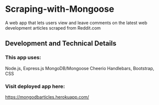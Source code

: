 # Scraping-with-Mongoose

A web app that lets users view and leave comments on the latest web development articles scraped from Reddit.com

## Development and Technical Details
### This app uses:

Node.js, Express.js
MongoDB/Mongoose
Cheerio
Handlebars, Bootstrap, CSS

### Visit deployed app here: 
https://mongodbarticles.herokuapp.com/

